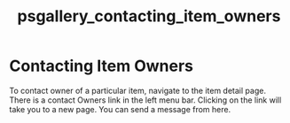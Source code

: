 ﻿---
ms.date:  06/12/2017
contributor:  JKeithB
ms.topic:  conceptual
keywords:  gallery,powershell,cmdlet,psgallery
title:  psgallery_contacting_item_owners
---
# Contacting Item Owners

To contact owner of a particular item, navigate to the item detail page.
There is a contact Owners link in the left menu bar.
Clicking on the link will take you to a new page.
You can send a message from here.